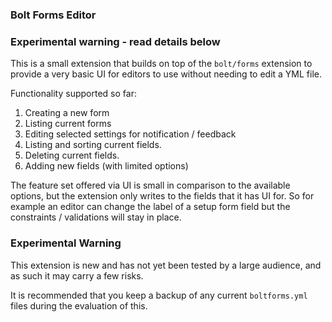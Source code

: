 ### Bolt Forms Editor

### Experimental warning - read details below

This is a small extension that builds on top of the `bolt/forms` extension to provide
a very basic UI for editors to use without needing to edit a YML file.

Functionality supported so far:

1. Creating a new form 
2. Listing current forms 
3. Editing selected settings for notification / feedback
4. Listing and sorting current fields.
5. Deleting current fields.
6. Adding new fields (with limited options)

The feature set offered via UI is small in comparison to the available options, but the
extension only writes to the fields that it has UI for. So for example an editor can change
the label of a setup form field but the constraints / validations will stay in place.

### Experimental Warning

This extension is new and has not yet been tested by a large audience, and as such it may carry a few risks.

It is recommended that you keep a backup of any current `boltforms.yml` files during the evaluation of this.